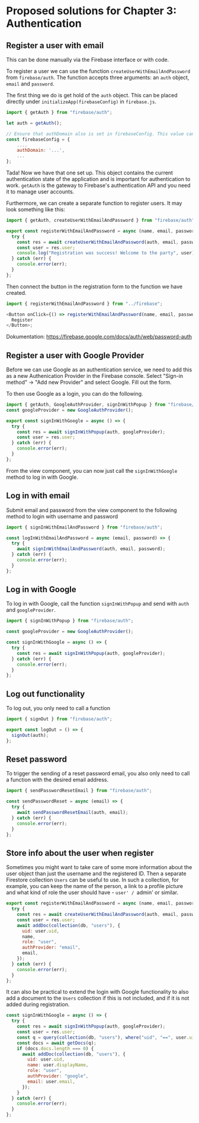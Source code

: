 # Proposed solutions for Chapter 3: Authentication

## Register a user with email

This can be done manually via the Firebase interface or with code.

To register a user we can use the function `createUserWithEmailAndPassword` from `firebase/auth`. The function accepts three arguments: an `auth` object, `email` and `password`.

The first thing we do is get hold of the `auth` object. This can be placed directly under `initializeApp(firebaseConfig)` in `firebase.js`.

```javascript
import { getAuth } from "firebase/auth";

let auth = getAuth();

// Ensure that authDomain also is set in firebaseConfig. This value can be found in Project Settings in Firebase console under "Your Apps".
const firebaseConfig = {
    ....
    authDomain: '...',
    ...
};

```

Tada! Now we have that one set up. This object contains the current authentication state of the application and is important for authentication to work. `getAuth` is the gateway to Firebase's authentication API and you need it to manage user accounts.

Furthermore, we can create a separate function to register users. It may look something like this:

```javascript
import { getAuth, createUserWithEmailAndPassword } from "firebase/auth";

export const registerWithEmailAndPassword = async (name, email, password) => {
  try {
    const res = await createUserWithEmailAndPassword(auth, email, password);
    const user = res.user;
    console.log("Registration was success! Welcome to the party", user);
  } catch (err) {
    console.error(err);
  }
};
```

Then connect the button in the registration form to the function we have created.

```javascript
import { registerWithEmailAndPassword } from "../firebase";

<Button onClick={() => registerWithEmailAndPassword(name, email, password)}>
  Register
</Button>;
```

Dokumentation: https://firebase.google.com/docs/auth/web/password-auth

## Register a user with Google Provider

Before we can use Google as an authentication service, we need to add this as a new Authenication Provider in the Firebase console. Select "Sign-in method" -> "Add new Provider" and select Google. Fill out the form.

To then use Google as a login, you can do the following.

```javascript
import { getAuth, GoogleAuthProvider, signInWithPopup } from "firebase/auth";
const googleProvider = new GoogleAuthProvider();

export const signInWithGoogle = async () => {
  try {
    const res = await signInWithPopup(auth, googleProvider);
    const user = res.user;
  } catch (err) {
    console.error(err);
  }
};
```

From the view component, you can now just call the `signInWithGoogle` method to log in with Google.

## Log in with email

Submit email and password from the view component to the following method to login with username and password

```javascript
import { signInWithEmailAndPassword } from "firebase/auth";

const logInWithEmailAndPassword = async (email, password) => {
  try {
    await signInWithEmailAndPassword(auth, email, password);
  } catch (err) {
    console.error(err);
  }
};
```

## Log in with Google

To log in with Google, call the function `signInWithPopup` and send with `auth` and `googleProvider`.

```javascript
import { signInWithPopup } from "firebase/auth";

const googleProvider = new GoogleAuthProvider();

const signInWithGoogle = async () => {
  try {
    const res = await signInWithPopup(auth, googleProvider);
  } catch (err) {
    console.error(err);
  }
};
```

## Log out functionality

To log out, you only need to call a function

```javascript
import { signOut } from "firebase/auth";

export const logOut = () => {
  signOut(auth);
};
```

## Reset password

To trigger the sending of a reset password email, you also only need to call a function with the desired email address.

```javascript
import { sendPasswordResetEmail } from "firebase/auth";

const sendPasswordReset = async (email) => {
  try {
    await sendPasswordResetEmail(auth, email);
  } catch (err) {
    console.error(err);
  }
};
```

## Store info about the user when register

Sometimes you might want to take care of some more information about the user object than just the username and the registered ID. Then a separate Firestore collection `Users` can be useful to use. In such a collection, for example, you can keep the name of the person, a link to a profile picture and what kind of role the user should have - `user' / `admin' or similar.

```javascript
export const registerWithEmailAndPassword = async (name, email, password) => {
  try {
    const res = await createUserWithEmailAndPassword(auth, email, password);
    const user = res.user;
    await addDoc(collection(db, "users"), {
      uid: user.uid,
      name,
      role: "user",
      authProvider: "email",
      email,
    });
  } catch (err) {
    console.error(err);
  }
};
```

It can also be practical to extend the login with Google functionality to also add a document to the `Users` collection if this is not included, and if it is not added during registration.

```javascript
const signInWithGoogle = async () => {
  try {
    const res = await signInWithPopup(auth, googleProvider);
    const user = res.user;
    const q = query(collection(db, "users"), where("uid", "==", user.uid));
    const docs = await getDocs(q);
    if (docs.docs.length === 0) {
      await addDoc(collection(db, "users"), {
        uid: user.uid,
        name: user.displayName,
        role: "user",
        authProvider: "google",
        email: user.email,
      });
    }
  } catch (err) {
    console.error(err);
  }
};
```
